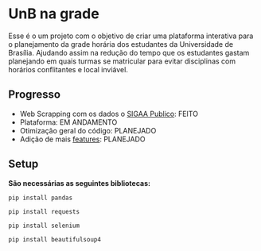 # UnB na grade

Esse é o um projeto com o objetivo de criar uma plataforma interativa para o planejamento da grade horária dos estudantes da Universidade de Brasília. Ajudando assim na redução do tempo que os estudantes gastam planejando em quais turmas se matricular para evitar disciplinas com horários conflitantes e local inviável.

## Progresso
- Web Scrapping com os dados o [SIGAA Publico](https://sigaa.unb.br/sigaa/public/turmas/listar.jsf): FEITO
- Plataforma: EM ANDAMENTO
- Otimização geral do código: PLANEJADO
- Adição de mais [features](https://github.com/l-ricardo/UnBNaGrade/issues): PLANEJADO

## Setup
**São necessárias as seguintes bibliotecas:**

```
pip install pandas
```

```
pip install requests
```

```
pip install selenium
```

```
pip install beautifulsoup4
```
